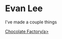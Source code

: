 <h1>Evan Lee</h1>
<p>I've made a couple things</p>
<a href="/chocolate-factory">Chocolate Factory/a>
